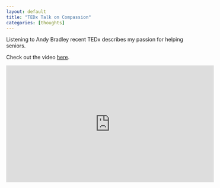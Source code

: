 ```yaml
---
layout: default
title: "TEDx Talk on Compassion"
categories: [thoughts]
---
```


Listening to Andy Bradley recent TEDx describes my passion for helping seniors.

Check out the video [here](http://www.youtube.com/watch?v=eMelRxXl3-M).

<iframe width="560" height="315" src="https://www.youtube.com/embed/eMelRxXl3-M" frameborder="0" allow="accelerometer; autoplay; encrypted-media; gyroscope; picture-in-picture" allowfullscreen></iframe>
